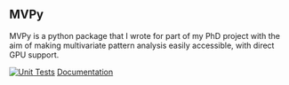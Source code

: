 ## MVPy
MVPy is a python package that I wrote for part of my PhD project with the aim of making multivariate pattern analysis easily accessible, with direct GPU support.

[![Unit Tests](https://github.com/FabulousFabs/MVPy/workflows/Unit%20Tests/badge.svg)](https://github.com/FabulousFabs/MVPy/actions)
[Documentation](https://fabulousfabs.github.io/MVPy/index.html)